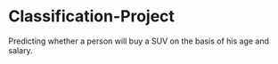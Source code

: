 # Classification-Project
Predicting whether a person will buy a SUV on the basis of his age and salary.
